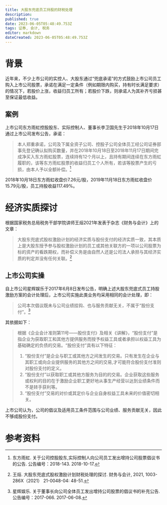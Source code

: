 ```yaml
---
title: 大股东兜底员工持股的财税处理
description: 
published: true
date: 2023-06-05T05:48:49.753Z
tags: 证券, 会计, 税务
editor: markdown
dateCreated: 2023-06-05T05:48:49.753Z
---
```


# 背景
近年来，不少上市公司的实控人、大股东通过“兜底承诺”的方式鼓励上市公司员工购入上市公司股票，承诺在满足一定条件（例如期限内购买，持有时长满足要求）的情况下，若股价上涨，收益归员工所有；若股价下跌，则承诺人为其补齐亏损甚至保证最低收益。

## 案例
上市公司东方雨虹控股股东、实际控制人、董事长李卫国先生于2018年10月17日通过上市公司发布公告，承诺：
> 本人郑重承诺，公司及下属全资子公司、控股子公司全体员工经公司证券部事先登记确认拟购买数量，并在2018年10月18日至2018年11月17日期间完成净买入东方雨虹股票，连续持有12个月以上，且持有期间连续在东方雨虹履职的，该等东方雨虹股票的收益归员工个人所有，若该等股票产生的亏损，由本人予以全额补偿。[^1]

2018年10月18日东方雨虹收盘价7.26元/股，2019年11月18日东方雨虹收盘价15.79元/股，员工持股收益117.49%。

# 经济实质探讨
根据国家税务总局税务干部学院讲师王烜2021年发表于杂志《财务与会计》上的文章：
> 大股东兜底式股权激励计划的经济实质与股份支付的经济实质一致，其本质上是大股东授予参与股权激励计划的员工或其他关联方的一项以公司股票为标的资产的看跌期权，而补偿义务是由自然人还是公司法人承担与其经济实质的判定并没有任何关联。[^2]

## 上市公司实操
自上市公司星辉娱乐于2017年6月8日发布公告，明确上述大股东兜底式员工持股激励方案的会计处理后，上市公司实施此类业务均采用相同的会计处理，即：
> 公司本次倡议既未与公司业绩挂钩、也与服务贡献无关，不属于“股份支付”。[^3]

其依据如下：

> 根据《企业会计准则第11号——股份支付》及相关《讲解》，“股份支付”是指企业为获取职工和其他方提供服务而授予权益工具或者承担以权益工具为基础确定的负债的交易。“股份支付”具有以下特征：
> 1. “股份支付”是企业与职工或其他方之间发生的交易。只有发生在企业与其职工或向企业提供服务的其他方之间的交易,才可能符合股份支付准则对股份支付的定义。
> 2. “股份支付”以获取职工或其他方服务为目的的交易。企业获取这些服务或权利的目的在于激励企业职工更好地从事生产经营以达到业绩条件而不是转手获利等。
> 3. “股份支付”交易的对价或其定价与企业自身权益工具未来的价值密切相关。

上市公司认为，公司的倡议及适用员工条件范围与公司业绩、服务贡献无关，因此不够成股份支付。





# 参考资料
[^1]: 东方雨虹. 关于公司控股股东,实际控制人向公司员工发出增持公司股票倡议书的公告. 公告编号：2018-143. 2018-10-17.
[^2]: 王烜. 大股东兜底式股权激励计划财税处理的探讨. 财务与会计, 2021, 1003-286X（2021） 21-0048-04: 48-51. 
[^3]: 星辉娱乐. 关于董事长向公司全体员工发出增持公司股票的倡议书的补充公告. 公告编号：2017-066. 2017-06-08.